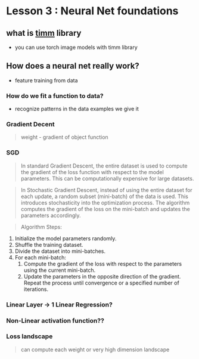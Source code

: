 # Lesson 3 : Neural Net foundations

## what is [timm](https://timm.fast.ai/) library
- you can use torch image models with timm library 

## How does a neural net really work?
- feature training from data 

### How do we fit a function to data?
- recognize patterns in the data examples we give it


### Gradient Decent 
> weight - gradient of object function 

### SGD

> In standard Gradient Descent, the entire dataset is used to compute the gradient of the loss function with respect to the model parameters. This can be computationally expensive for large datasets.

> In Stochastic Gradient Descent, instead of using the entire dataset for each update, a random subset (mini-batch) of the data is used. This introduces stochasticity into the optimization process.
The algorithm computes the gradient of the loss on the mini-batch and updates the parameters accordingly.


>Algorithm Steps:
1. Initialize the model parameters randomly.
2. Shuffle the training dataset.
3. Divide the dataset into mini-batches.
4. For each mini-batch:
    1. Compute the gradient of the loss with respect to the parameters using the current mini-batch.
    2. Update the parameters in the opposite direction of the gradient.
Repeat the process until convergence or a specified number of iterations.

### Linear Layer -> 1 Linear Regression? 
> 

### Non-Linear activation function??
> 

### Loss landscape
> can compute each weight or very high dimension landscape 
